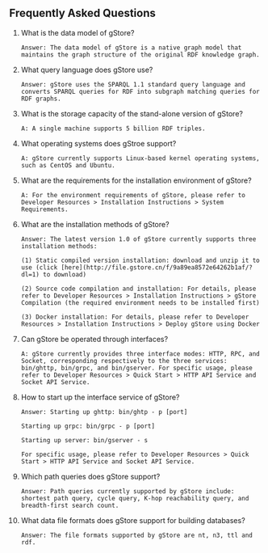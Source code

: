 ## Frequently Asked Questions

1. What is the data model of gStore?

   ```
   Answer: The data model of gStore is a native graph model that maintains the graph structure of the original RDF knowledge graph.
   ```

2. What query language does gStore use?

   ```
   Answer: gStore uses the SPARQL 1.1 standard query language and converts SPARQL queries for RDF into subgraph matching queries for RDF graphs.
   ```

3. What is the storage capacity of the stand-alone version of gStore?

   ```
   A: A single machine supports 5 billion RDF triples.
   ```

4. What operating systems does gStroe support?

   ```
   A: gStore currently supports Linux-based kernel operating systems, such as CentOS and Ubuntu.
   ```

5. What are the requirements for the installation environment of gStore?

   ```
   A: For the environment requirements of gStore, please refer to Developer Resources > Installation Instructions > System Requirements.
   ```

6. What are the installation methods of gStore?

   ```
   Answer: The latest version 1.0 of gStore currently supports three installation methods:
   
   (1) Static compiled version installation: download and unzip it to use (click [here](http://file.gstore.cn/f/9a89ea8572e64262b1af/?dl=1) to download)
   
   (2) Source code compilation and installation: For details, please refer to Developer Resources > Installation Instructions > gStore Compilation (the required environment needs to be installed first)
   
   (3) Docker installation: For details, please refer to Developer Resources > Installation Instructions > Deploy gStore using Docker
   ```

7. Can gStore be operated through interfaces?

   ```
   A: gStore currently provides three interface modes: HTTP, RPC, and Socket, corresponding respectively to the three services: bin/ghttp, bin/grpc, and bin/gserver. For specific usage, please refer to Developer Resources > Quick Start > HTTP API Service and Socket API Service.
   ```

8. How to start up the interface service of gStore?

   ```
   Answer: Starting up ghttp: bin/ghtp - p [port]
   
   Starting up grpc: bin/grpc - p [port]
   
   Starting up server: bin/gserver - s
   
   For specific usage, please refer to Developer Resources > Quick Start > HTTP API Service and Socket API Service.
   ```

9. Which path queries does gStore support?

   ```
   Answer: Path queries currently supported by gStore include: shortest path query, cycle query, K-hop reachability query, and breadth-first search count.
   ```

10. What data file formats does gStore support for building databases?

    ```
    Answer: The file formats supported by gStore are nt, n3, ttl and rdf.
    ```